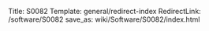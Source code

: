 Title: S0082
Template: general/redirect-index
RedirectLink: /software/S0082
save_as: wiki/Software/S0082/index.html